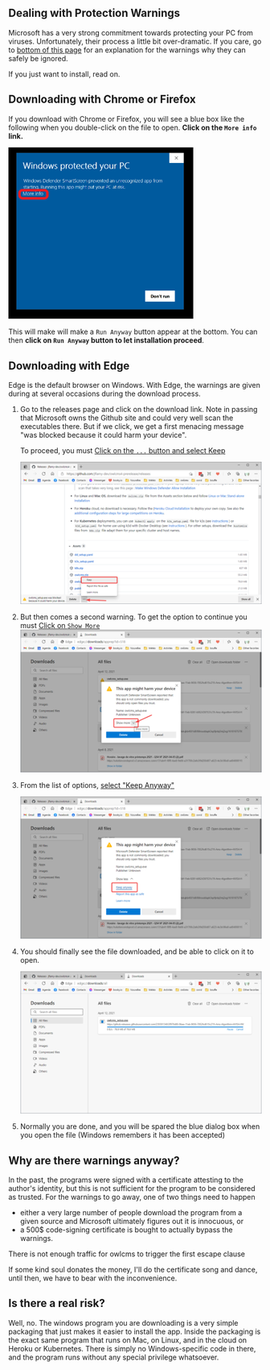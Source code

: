 

## Dealing with Protection Warnings

Microsoft has a very strong commitment towards protecting your PC from viruses.  Unfortunately, their process a little bit over-dramatic.  If you care, go to [bottom of this page](#why-are-there-warnings-anyway) for an explanation for the warnings why they can safely be ignored. 

If you just want to install, read on.

## Downloading with Chrome or Firefox

If you download with Chrome or Firefox, you will see a blue box like the following when you double-click on the file to open.  **Click on the `More info` link.**

<img src="img/DefenderOff/0_protected.png" alt="0_protected" style="zoom: 50%;" />

This will make will make a `Run Anyway` button appear at the bottom. You can then **click on `Run Anyway` button to let installation proceed**.

## Downloading with Edge

Edge is the default browser on Windows.  With Edge, the warnings are given during at several occasions during the download process.

1. Go to the releases page and click on the download link. Note in passing that Microsoft owns the Github site and could very well scan the executables there.  But if we click, we get a first menacing message "was blocked because it could harm your device".

   To proceed, you must <u>Click on the `...`  button and select Keep</u>

   ![_00_keep](img/DefenderOff/_00_keep.png)

2. But then comes a second warning.
   To get the option to continue you must <u>Click on `Show More`</u>
   ![_10_showmore](img/DefenderOff/_10_showmore.png)

3. From the list of options, <u>select "Keep Anyway"</u>

   ![_20_keepanyway](img/DefenderOff/_20_keepanyway.png)

4. You should finally see the file downloaded, and be able to click on it to open.

   ![_040_open](img/DefenderOff/_040_open.png)

5. Normally you are done, and you will be spared the blue dialog box when you open the file (Windows remembers it has been accepted)

## Why are there warnings anyway?

In the past, the programs were signed with a certificate attesting to the author's identity, but this is not sufficient for the program to be considered as trusted.  For the warnings to go away, one of two things need to happen

- either a very large number of people download the program from a given source and Microsoft ultimately figures out it is innocuous, or
- a 500$ code-signing certificate is bought to actually bypass the warnings.

There is not enough traffic for owlcms to trigger the first escape clause

If some kind soul donates the money, I'll do the certificate song and dance, until then, we have to bear with the inconvenience.

## Is there a real risk?

Well, no.  The windows program you are downloading is a very simple packaging that just makes it easier to install the app.  Inside the packaging is the exact same program that runs on Mac, on Linux, and in the cloud on Heroku or Kubernetes.  There is simply no Windows-specific code in there, and the program runs without any special privilege whatsoever.